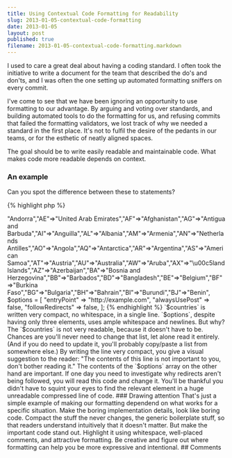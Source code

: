```yaml
---
title: Using Contextual Code Formatting for Readability
slug: 2013-01-05-contextual-code-formatting
date: 2013-01-05
layout: post
published: true
filename: 2013-01-05-contextual-code-formatting.markdown
---
```

<!-- *********************************************************************
**                                                                      **
** To add a comment, scroll to the bottom and use the comment template. **
** Then save the file and send me a pull request.                       **
**                                                                      **
***********************************************************************-->


I used to care a great deal about having a coding standard. I often took the initiative to write a document for the team that
 described the do's and don'ts, and I was often the one setting up automated formatting sniffers on every commit.

I've come to see that we have been ignoring an opportunity to use formatting to our advantage. By arguing and voting
over standards, and building automated tools to do the
formatting for us, and refusing commits that failed the formatting validators, we lost track of why we needed a standard
in the first place. It's not to fulfil the desire of the pedants in our teams, or for the esthetic of neatly aligned spaces.

The goal should be to write easily readable and maintainable code. What makes code more readable depends on context.

### An example

Can you spot the difference between these to statements?

{% highlight php %}
<?php
$countries = ["AD"=>"Andorra","AE"=>"United Arab Emirates","AF"=>"Afghanistan","AG"=>"Antigua and Barbuda","AI"=>"Anguilla","AL"=>"Albania","AM"=>"Armenia","AN"=>"Netherlands Antilles","AO"=>"Angola","AQ"=>"Antarctica","AR"=>"Argentina","AS"=>"American Samoa","AT"=>"Austria","AU"=>"Australia","AW"=>"Aruba","AX"=>"\u00c5land Islands","AZ"=>"Azerbaijan","BA"=>"Bosnia and Herzegovina","BB"=>"Barbados","BD"=>"Bangladesh","BE"=>"Belgium","BF"=>"Burkina Faso","BG"=>"Bulgaria","BH"=>"Bahrain","BI"=>"Burundi","BJ"=>"Benin", <clipped...>
$options = [
    "entryPoint" => "http://example.com",
    "alwaysUsePost" => false,
    "followRedirects" => false,
];
{% endhighlight %}

`$countries` is written very compact, no whitespace, in a single line. `$options`, despite having only three elements, uses
ample whitespace and newlines. But why?

The `$countries` is not very readable, because it doesn't have to be. Chances are you'll never need to change that list, let alone
read it entirely. (And if you do need to update it, you'll probably copy/paste a list from somewhere else.) By writing
the line very compact, you give a visual suggestion to the reader: "The contents of this line is not important to you,
don't bother reading it."

The contents of the `$options` array on the other hand are important. If one day you need to investigate why redirects aren't
 being followed, you will read this code and change it. You'll be thankful you didn't have to squint your eyes to find the relevant
 element in a huge unreadable compressed line of code.

### Drawing attention

That's just a simple example of making our formatting dependend on what works for a specific situation. Make the boring
implementation details, look like boring code. Compact the stuff the never changes, the generic boilerplate stuff, so that
 readers understand intuitively that it doesn't matter. But make the important code stand out. Highlight it using whitespace,
 well-placed comments, and attractive formatting. Be creative and figure out where formatting can help you be more expressive and
 intentional.



## Comments

<!-- To add a comment, copy this template:

### [YOUR NAME](YOUR URL) - YYY/MM/DD
YOUR COMMENT TEXT HERE....

-->
